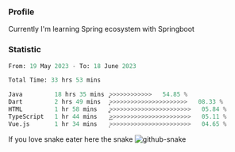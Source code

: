 ### Profile 

Currently I'm learning Spring ecosystem with Springboot

### Statistic
<!--START_SECTION:waka-->

```python
From: 19 May 2023 - To: 18 June 2023

Total Time: 33 hrs 53 mins

Java         18 hrs 35 mins  ͎͎͎͎͎͎͎͎͎͎͎͎͎>>>>>>>>>>>>   54.85 %
Dart         2 hrs 49 mins   ͎͎͙>>>>>>>>>>>>>>>>>>>>>>   08.33 %
HTML         1 hr 58 mins    ͎͚>>>>>>>>>>>>>>>>>>>>>>>   05.84 %
TypeScript   1 hr 44 mins    ͎͜>>>>>>>>>>>>>>>>>>>>>>>   05.11 %
Vue.js       1 hr 34 mins    ͎͕>>>>>>>>>>>>>>>>>>>>>>>   04.65 %
```

<!--END_SECTION:waka-->

If you love snake eater here the snake 
<picture>
  <source media="(prefers-color-scheme: dark)" srcset="https://github.com/pradana4648/pradana4648/blob/c0566a83ca6ea5f2e46bab00e717c4c82b4b5c4c/github-contribution-grid-snake-dark.svg" />
  <source media="(prefers-color-scheme: light)" srcset="https://github.com/pradana4648/pradana4648/blob/c0566a83ca6ea5f2e46bab00e717c4c82b4b5c4c/github-contribution-grid-snake.svg" />
  <img alt="github-snake" src="https://github.com/pradana4648/pradana4648/blob/c0566a83ca6ea5f2e46bab00e717c4c82b4b5c4c/github-contribution-grid-snake.svg" />
</picture>
